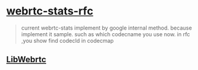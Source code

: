 # [webrtc-stats-rfc](https://www.w3.org/TR/webrtc-stats/)
> current webrtc-stats implement by google internal method. because implement it sample. such as which codecname you use now. in rfc ,you show find codecId in codecmap

## [LibWebrtc](https://webrtc.org/native-code/)